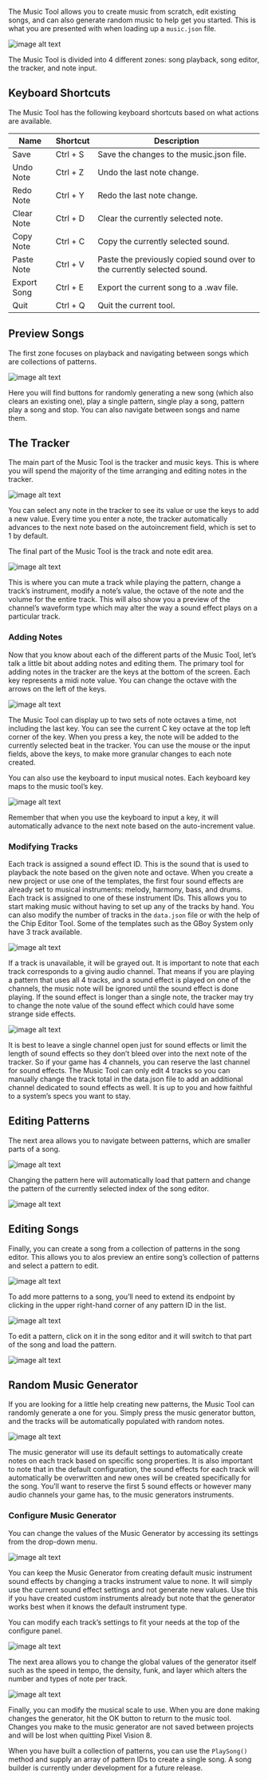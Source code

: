 The Music Tool allows you to create music from scratch, edit existing songs, and can also generate random music to help get you started. This is what you are presented with when loading up a `music.json` file.

![image alt text](images/MusicTool_image_0.png)

The Music Tool is divided into 4 different zones: song playback, song editor, the tracker, and note input.

## Keyboard Shortcuts

The Music Tool has the following keyboard shortcuts based on what actions are available.

| Name        | Shortcut  | Description                                                              |
|-------------|-----------|--------------------------------------------------------------------------|
| Save        | Ctrl \+ S | Save the changes to the music\.json file\.                               |
| Undo Note   | Ctrl \+ Z | Undo the last note change\.                                              |
| Redo Note   | Ctrl \+ Y | Redo the last note change\.                                              |
| Clear Note  | Ctrl \+ D | Clear the currently selected note\.                                      |
| Copy Note   | Ctrl \+ C | Copy the currently selected sound\.                                      |
| Paste Note  | Ctrl \+ V | Paste the previously copied sound over to the currently selected sound\. |
| Export Song | Ctrl \+ E | Export the current song to a \.wav file\.                                |
| Quit        | Ctrl \+ Q | Quit the current tool\.                                                  |


## Preview Songs

The first zone focuses on playback and navigating between songs which are collections of patterns. 

![image alt text](images/PreviewSongs_image_0.png)

Here you will find buttons for randomly generating a new song (which also clears an existing one), play a single pattern, single play a song, pattern play a song and stop. You can also navigate between songs and name them. 

## The Tracker

The main part of the Music Tool is the tracker and music keys. This is where you will spend the majority of the time arranging and editing notes in the tracker. 

![image alt text](images/TheTracker_image_0.png)

You can select any note in the tracker to see its value or use the keys to add a new value. Every time you enter a note, the tracker automatically advances to the next note based on the autoincrement field, which is set to 1 by default.

The final part of the Music Tool is the track and note edit area.

![image alt text](images/TheTracker_image_1.png)

This is where you can mute a track while playing the pattern, change a track’s instrument, modify a note’s value, the octave of the note and the volume for the entire track. This will also show you a preview of the channel’s waveform type which may alter the way a sound effect plays on a particular track.

### Adding Notes

Now that you know about each of the different parts of the Music Tool, let’s talk a little bit about adding notes and editing them. The primary tool for adding notes in the tracker are the keys at the bottom of the screen. Each key represents a midi note value. You can change the octave with the arrows on the left of the keys.

![image alt text](images/AddingNotes_image_0.png)

The Music Tool can display up to two sets of note octaves a time, not including the last key. You can see the current C key octave at the top left corner of the key. When you press a key, the note will be added to the currently selected beat in the tracker. You can use the mouse or the input fields, above the keys, to make more granular changes to each note created.

You can also use the keyboard to input musical notes. Each keyboard key maps to the music tool’s key.

![image alt text](images/AddingNotes_image_1.png)

Remember that when you use the keyboard to input a key, it will automatically advance to the next note based on the auto-increment value.

### Modifying Tracks

Each track is assigned a sound effect ID. This is the sound that is used to playback the note based on the given note and octave. When you create a new project or use one of the templates, the first four sound effects are already set to musical instruments: melody, harmony, bass, and drums. Each track is assigned to one of these instrument IDs. This allows you to start making music without having to set up any of the tracks by hand. You can also modify the number of tracks in the `data.json` file or with the help of the Chip Editor Tool. Some of the templates such as the GBoy System only have 3 track available.

![image alt text](images/ModifyingTracks_image_0.png)

If a track is unavailable, it will be grayed out. It is important to note that each track corresponds to a giving audio channel. That means if you are playing a pattern that uses all 4 tracks, and a sound effect is played on one of the channels, the music note will be ignored until the sound effect is done playing. If the sound effect is longer than a single note, the tracker may try to change the note value of the sound effect which could have some strange side effects. 

![image alt text](images/ModifyingTracks_image_1.png)

It is best to leave a single channel open just for sound effects or limit the length of sound effects so they don’t bleed over into the next note of the tracker. So if your game has 4 channels, you can reserve the last channel for sound effects. The Music Tool can only edit 4 tracks so you can manually change the track total in the data.json file to add an additional channel dedicated to sound effects as well. It is up to you and how faithful to a system’s specs you want to stay.

## Editing Patterns

The next area allows you to navigate between patterns, which are smaller parts of a song. 

![image alt text](images/EditingPatterns_image_0.png)

Changing the pattern here will automatically load that pattern and change the pattern of the currently selected index of the song editor.

![image alt text](images/EditingPatterns_image_1.png)

## Editing Songs


Finally, you can create a song from a collection of patterns in the song editor. This allows you to alos preview an entire song’s collection of patterns and select a pattern to edit.

![image alt text](images/EditingSongs_image_0.png)

To add more patterns to a song, you’ll need to extend its endpoint by clicking in the upper right-hand corner of any pattern ID in the list.

![image alt text](images/EditingSongs_image_1.png)

To edit a pattern, click on it in the song editor and it will switch to that part of the song and load the pattern.

![image alt text](images/EditingSongs_image_2.png)


## Random Music Generator

If you are looking for a little help creating new patterns, the Music Tool can randomly generate a one for you. Simply press the music generator button, and the tracks will be automatically populated with random notes.

![image alt text](images/RandomMusicGenerator_image_0.png)

The music generator will use its default settings to automatically create notes on each track based on specific song properties. It is also important to note that in the default configuration, the sound effects for each track will automatically be overwritten and new ones will be created specifically for the song. You’ll want to reserve the first 5 sound effects or however many audio channels your game has, to the music generators instruments.


### Configure Music Generator

You can change the values of the Music Generator by accessing its settings from the drop-down menu.

![image alt text](images/ConfigureMusicGenerator_image_0.png)

You can keep the Music Generator from creating default music instrument sound effects by changing a tracks instrument value to none. It will simply use the current sound effect settings and not generate new values. Use this if you have created custom instruments already but note that the generator works best when it knows the default instrument type.

You can modify each track’s settings to fit your needs at the top of the configure panel.

![image alt text](images/ConfigureMusicGenerator_image_1.png)

The next area allows you to change the global values of the generator itself such as the speed in tempo, the density, funk, and layer which alters the number and types of note per track. 

![image alt text](images/ConfigureMusicGenerator_image_2.png)

Finally, you can modify the musical scale to use. When you are done making changes the generator, hit the OK button to return to the music tool. Changes you make to the music generator are not saved between projects and will be lost when quitting Pixel Vision 8.

When you have built a collection of patterns, you can use the `PlaySong()` method and supply an array of pattern IDs to create a single song. A song builder is currently under development for a future release.
